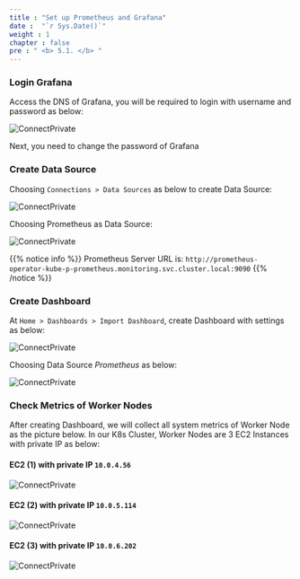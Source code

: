 ```yaml
---
title : "Set up Prometheus and Grafana"
date :  "`r Sys.Date()`" 
weight : 1
chapter : false
pre : " <b> 5.1. </b> "
---
```


### Login Grafana

Access the DNS of Grafana, you will be required to login with username and password as below:


![ConnectPrivate](/FCJ2024-Workshop2/images/5-finish-monitoring/5.1-prome-grafana/pro_gra_0.png)

Next, you need to change the password of Grafana

### Create Data Source

Choosing `Connections > Data Sources` as below to create Data Source:

![ConnectPrivate](/FCJ2024-Workshop2/images/5-finish-monitoring/5.1-prome-grafana/pro_gra_1.png)

Choosing Prometheus as Data Source:

![ConnectPrivate](/FCJ2024-Workshop2/images/5-finish-monitoring/5.1-prome-grafana/pro_gra_2.png)

{{% notice info %}}
Prometheus Server URL is: `http://prometheus-operator-kube-p-prometheus.monitoring.svc.cluster.local:9090`
{{% /notice %}}

### Create Dashboard

At `Home > Dashboards > Import Dashboard`, create Dashboard with settings as below:

![ConnectPrivate](/FCJ2024-Workshop2/images/5-finish-monitoring/5.1-prome-grafana/pro_gra_3.png)

Choosing Data Source *Prometheus* as below:

![ConnectPrivate](/FCJ2024-Workshop2/images/5-finish-monitoring/5.1-prome-grafana/pro_gra_4.png)

### Check Metrics of Worker Nodes

After creating Dashboard, we will collect all system metrics of Worker Node as the picture below. In our K8s Cluster, Worker Nodes are 3 EC2 Instances with private IP as below:

#### EC2 (1) with private IP `10.0.4.56`

![ConnectPrivate](/FCJ2024-Workshop2/images/5-finish-monitoring/5.1-prome-grafana/pro_gra_5.png)
#### EC2 (2) with private IP `10.0.5.114`

![ConnectPrivate](/FCJ2024-Workshop2/images/5-finish-monitoring/5.1-prome-grafana/pro_gra_6.png)
#### EC2 (3) with private IP `10.0.6.202`
![ConnectPrivate](/FCJ2024-Workshop2/images/5-finish-monitoring/5.1-prome-grafana/pro_gra_7.png)